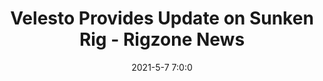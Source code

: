 ---
"title": "Velesto Provides Update on Sunken Rig - Rigzone News"
"date": "2021-5-7 7:0:0"
"feed_name": "GOOGLENEWS"
"feed_website": "https://news.google.com/search?q=drilling%2Bincident&hl=en-US&gl=US&ceid=US:en"
"feed_rss": "https://news.google.com/rss/search?q=drilling%2Bincident&hl=en-US&gl=US&ceid=US:en"
"link": "https://www.rigzone.com/news/velesto_provides_update_on_sunken_rig-07-may-2021-165363-article/"
"file": "_posts/7cd47ab13b5335654eda70b02551f2506c29bfa1.md"
"accident": "0"
"drilling": "0"
---